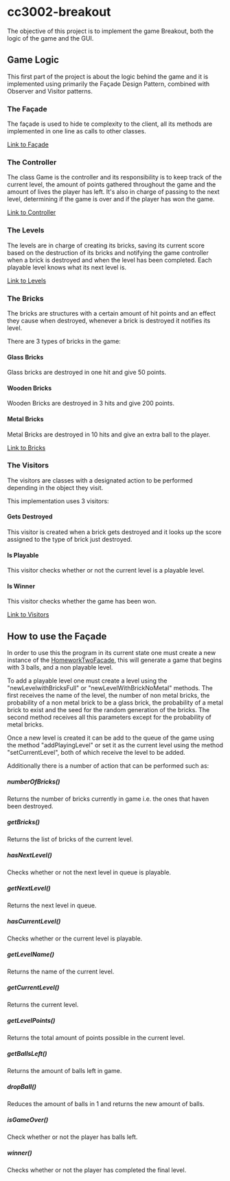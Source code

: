 # cc3002-breakout
The objective of this project is to implement the game Breakout, both the logic of the game and the GUI.
## Game Logic
This first part of the project is about the logic behind the game and it is implemented using primarily the Façade 
Design Pattern, combined with Observer and Visitor patterns.
### The Façade
The façade is used to hide te complexity to the client, all its methods are implemented in one line as calls 
to other classes.

[Link to Façade](src/main/java/facade)
### The Controller
The class Game is the controller and its responsibility is to keep track of the current level, the amount of points 
gathered throughout the game and the amount of lives the player has left. It's also in charge of passing to the next 
level, determining if the game is over and if the player has won the game.

[Link to Controller](src/main/java/controller)
### The Levels
The levels are in charge of creating its bricks, saving its current score based on the destruction of its bricks and 
notifying the game controller when a brick is destroyed and when the level has been completed. Each playable level knows
what its next level is.

[Link to Levels](src/main/java/logic/level)
### The Bricks
The bricks are structures with a certain amount of hit points and an effect they cause when destroyed, whenever a brick
is destroyed it notifies its level.

There are 3 types of bricks in the game:
#### Glass Bricks
Glass bricks are destroyed in one hit and give 50 points.
#### Wooden Bricks
Wooden Bricks are destroyed in 3 hits and give 200 points.
#### Metal Bricks
Metal Bricks are destroyed in 10 hits and give an extra ball to the player.

[Link to Bricks](src/main/java/logic/brick)
### The Visitors
The visitors are classes with a designated action to be performed depending in the object they visit.

This implementation uses 3 visitors:
#### Gets Destroyed
This visitor is created when a brick gets destroyed and it looks up the score assigned to the type of brick just 
destroyed.
#### Is Playable
This visitor checks whether or not the current level is a playable level.
#### Is Winner
This visitor checks whether the game has been won.

[Link to Visitors](src/main/java/logic/visitor)
## How to use the Façade
In order to use this the program in its current state one must create a new instance of the 
[HomeworkTwoFacade](src/main/java/facade), this will generate a game that begins with 3 balls, and a non playable level.

To add a playable level one must create a level using the "newLevelwithBricksFull" or "newLevelWithBrickNoMetal" methods.
The first receives the name of the level, the number of non metal bricks, the probability of a non metal brick to be a 
glass brick, the probability of a metal brick to exist and the seed for the random generation of the bricks. The second 
method receives all this parameters except for the probability of metal bricks.

Once a new level is created it can be add to the queue of the game using the method "addPlayingLevel" or set it as the 
current level using the method "setCurrentLevel", both of which receive the level to be added.

Additionally there is a number of action that can be performed such as:
##### numberOfBricks()
Returns the number of bricks currently in game i.e. the ones that haven been destroyed.
##### getBricks()
Returns the list of bricks of the current level.
##### hasNextLevel()
Checks whether or not the next level in queue is playable.
##### getNextLevel()
Returns the next level in queue.
##### hasCurrentLevel()
Checks whether or the current level is playable.
##### getLevelName()
Returns the name of the current level.
##### getCurrentLevel()
Returns the current level.
##### getLevelPoints()
Returns the total amount of points possible in the current level.
##### getBallsLeft()
Returns the amount of balls left in game.
##### dropBall()
Reduces the amount of balls in 1 and returns the new amount of balls.
##### isGameOver()
Check whether or not the player has balls left.
##### winner()
Checks whether or not the player has completed the final level.